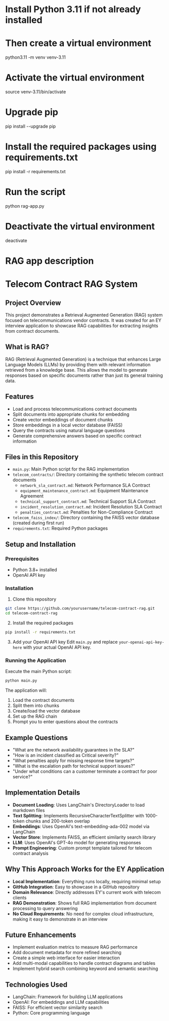 # Install Python 3.11 if not already installed
# Then create a virtual environment
python3.11 -m venv venv-3.11

# Activate the virtual environment
source venv-3.11/bin/activate

# Upgrade pip
pip install --upgrade pip

# Install the required packages using requirements.txt
pip install -r requirements.txt

# Run the script
python rag-app.py

# Deactivate the virtual environment
deactivate

# RAG app description
# Telecom Contract RAG System

## Project Overview
This project demonstrates a Retrieval Augmented Generation (RAG) system focused on telecommunications vendor contracts. It was created for an EY interview application to showcase RAG capabilities for extracting insights from contract documents.

## What is RAG?
RAG (Retrieval Augmented Generation) is a technique that enhances Large Language Models (LLMs) by providing them with relevant information retrieved from a knowledge base. This allows the model to generate responses based on specific documents rather than just its general training data.

## Features
- Load and process telecommunications contract documents
- Split documents into appropriate chunks for embedding
- Create vector embeddings of document chunks
- Store embeddings in a local vector database (FAISS)
- Query the contracts using natural language questions
- Generate comprehensive answers based on specific contract information

## Files in this Repository
- `main.py`: Main Python script for the RAG implementation
- `telecom_contracts/`: Directory containing the synthetic telecom contract documents
  - `network_sla_contract.md`: Network Performance SLA Contract
  - `equipment_maintenance_contract.md`: Equipment Maintenance Agreement
  - `technical_support_contract.md`: Technical Support SLA Contract
  - `incident_resolution_contract.md`: Incident Resolution SLA Contract
  - `penalties_contract.md`: Penalties for Non-Compliance Contract
- `telecom_faiss_index/`: Directory containing the FAISS vector database (created during first run)
- `requirements.txt`: Required Python packages

## Setup and Installation

### Prerequisites
- Python 3.8+ installed
- OpenAI API key

### Installation
1. Clone this repository
```bash
git clone https://github.com/yourusername/telecom-contract-rag.git
cd telecom-contract-rag
```

2. Install the required packages
```bash
pip install -r requirements.txt
```

3. Add your OpenAI API key
Edit `main.py` and replace `your-openai-api-key-here` with your actual OpenAI API key.

### Running the Application
Execute the main Python script:
```bash
python main.py
```

The application will:
1. Load the contract documents
2. Split them into chunks
3. Create/load the vector database
4. Set up the RAG chain
5. Prompt you to enter questions about the contracts

## Example Questions
- "What are the network availability guarantees in the SLA?"
- "How is an incident classified as Critical severity?"
- "What penalties apply for missing response time targets?"
- "What is the escalation path for technical support issues?"
- "Under what conditions can a customer terminate a contract for poor service?"

## Implementation Details
- **Document Loading**: Uses LangChain's DirectoryLoader to load markdown files
- **Text Splitting**: Implements RecursiveCharacterTextSplitter with 1000-token chunks and 200-token overlap
- **Embeddings**: Uses OpenAI's text-embedding-ada-002 model via LangChain
- **Vector Store**: Implements FAISS, an efficient similarity search library
- **LLM**: Uses OpenAI's GPT-4o model for generating responses
- **Prompt Engineering**: Custom prompt template tailored for telecom contract analysis

## Why This Approach Works for the EY Application
- **Local Implementation**: Everything runs locally, requiring minimal setup
- **GitHub Integration**: Easy to showcase in a GitHub repository
- **Domain Relevance**: Directly addresses EY's current work with telecom clients
- **RAG Demonstration**: Shows full RAG implementation from document processing to query answering
- **No Cloud Requirements**: No need for complex cloud infrastructure, making it easy to demonstrate in an interview

## Future Enhancements
- Implement evaluation metrics to measure RAG performance
- Add document metadata for more refined searching
- Create a simple web interface for easier interaction
- Add multi-modal capabilities to handle contract diagrams and tables
- Implement hybrid search combining keyword and semantic searching

## Technologies Used
- LangChain: Framework for building LLM applications
- OpenAI: For embeddings and LLM capabilities
- FAISS: For efficient vector similarity search
- Python: Core programming language

